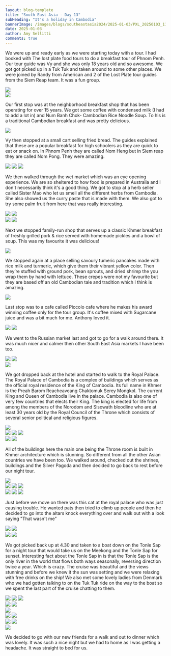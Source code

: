 ```yaml
---
layout: blog-template
title: "South East Asia - Day 13"
subHeading: "It's a holiday in Cambodia"
bannerImage: /images/blogs/southeastasia2024/2025-01-03/PXL_20250103_110443833.MP.jpg_compressed.JPEG
date: 2025-01-03
author: Amy Sellitti
comments: true
---
```


We were up and ready early as we were starting today with a tour. I had booked with The lost plate food tours to do a breakfast tour of Phnom Penh. Our tour guide was Vy and she was only 18 years old and so awesome. We got got picked up in a Tuk Tuk and taken around to some other places. We were joined by Randy from American and 2 of the Lost Plate tour guides from the Siem Reap team. It was a fun group.

<div class="center-image"><img src="http://photos-2.asapadventures.com/blogs/2024southeastasia/2025-01-03/PXL_20250103_012214169.MP.jpg_compressed.JPEG"/></div>
<div class="center-image"><img src="http://photos-2.asapadventures.com/blogs/2024southeastasia/2025-01-03/PXL_20250103_013019877.jpg_compressed.JPEG"/></div>

Our first stop was at the neighborhood breakfast shop that has been operating for over 15 years.  We got some coffee with condensed milk (I had to add a lot in) and Num Banh Chok- Cambodian Rice Noodle Soup. To his is a traditional Cambodian breakfast and was pretty delicious.

<div class="center-image"><img src="http://photos-2.asapadventures.com/blogs/2024southeastasia/2025-01-03/PXL_20250103_013605121.MP.jpg_compressed.JPEG"/></div>

Vy then stopped at a small cart selling fried bread. The guides explained that these are a popular breakfast for high schoolers as they are quick to eat or snack on. In Phnom Penh they are called Nom Heng but in Siem reap they are called Nom Pong. They were amazing.

<div class="grid-3c">
  <img src="http://photos-2.asapadventures.com/blogs/2024southeastasia/2025-01-03/PXL_20250103_020514354.jpg_compressed.JPEG"/>
  <img src="http://photos-2.asapadventures.com/blogs/2024southeastasia/2025-01-03/PXL_20250103_020745241.MP.jpg_compressed.JPEG"/>
  <img src="http://photos-2.asapadventures.com/blogs/2024southeastasia/2025-01-03/PXL_20250103_020750185.jpg_compressed.JPEG"/>
</div>

We then walked through the wet market which was an eye opening experience. We are so sheltered to how food is prepared in Australia and I don't necessarily think it's a good thing. We got to stop at a herb seller called Sister Mao who let us smell all the different herbs from Cambodia. She also showed us the curry paste that is made with them. We also got to try some palm fruit from here that was really interesting.

<div class="grid-2c">
  <img src="http://photos-2.asapadventures.com/blogs/2024southeastasia/2025-01-03/PXL_20250103_020948548.jpg_compressed.JPEG"/>
  <img src="http://photos-2.asapadventures.com/blogs/2024southeastasia/2025-01-03/PXL_20250103_022353472.jpg_compressed.JPEG"/>
</div>
<div class="grid-2c">
  <img src="http://photos-2.asapadventures.com/blogs/2024southeastasia/2025-01-03/PXL_20250103_022836539.MP.jpg_compressed.JPEG"/>
  <img src="http://photos-2.asapadventures.com/blogs/2024southeastasia/2025-01-03/PXL_20250103_023510004.jpg_compressed.JPEG"/>
</div>


Next we stopped family-run shop that serves up a classic Khmer breakfast of freshly grilled pork & rice served with homemade pickles and a bowl of soup. This was my favourite it was delicious! 

<div class="center-image"><img src="http://photos-2.asapadventures.com/blogs/2024southeastasia/2025-01-03/PXL_20250103_024045559.MP.jpg_compressed.JPEG"/></div>

We stopped again at a place selling savoury tumeric pancakes made with rice milk and turmeric, which give them their vibrant yellow color. Then they’re stuffed with ground pork, bean sprouts, and dried shrimp the you wrap them by hand with lettuce.  These crepes were not my favourite but they are based off an old Cambodian tale and tradition which I think is amazing.

<div class="center-image"><img src="http://photos-2.asapadventures.com/blogs/2024southeastasia/2025-01-03/PXL_20250103_031926215.MP.jpg_compressed.JPEG"/></div>

Last stop was to a cafe called Piccolo cafe where he makes his award winning coffee only for the tour group. It's coffee mixed with Sugarcane juice and was a bit much for me. Anthony loved it. 

<div class="grid-2c">
  <img src="http://photos-2.asapadventures.com/blogs/2024southeastasia/2025-01-03/PXL_20250103_034610442.MP.jpg_compressed.JPEG"/>
  <img src="http://photos-2.asapadventures.com/blogs/2024southeastasia/2025-01-03/PXL_20250103_034825823.jpg_compressed.JPEG"/>
</div>

We went to the Russian market last and got to go for a walk around there. It was much nicer and calmer then other South East Asia markets I have been too. 

<div class="grid-2c">
  <img src="http://photos-2.asapadventures.com/blogs/2024southeastasia/2025-01-03/PXL_20250103_042930286.jpg_compressed.JPEG"/>
  <img src="http://photos-2.asapadventures.com/blogs/2024southeastasia/2025-01-03/PXL_20250103_044203905.MP.jpg_compressed.JPEG"/>
</div>
<div class="center-image"><img src="http://photos-2.asapadventures.com/blogs/2024southeastasia/2025-01-03/PXL_20250103_050354593.jpg_compressed.JPEG"/></div>

We got dropped back at the hotel and started to walk to the Royal Palace. The Royal Palace of Cambodia is a complex of buildings which serves as the official royal residence of the King of Cambodia. Its full name in Khmer is the Preah Barom Reacheaveang Chaktomuk Serey Mongkol. The current King and Queen of Cambodia live in the palace. Cambodia is also one of very few countries that elects their King. The king is elected for life from among the members of the Norodom and Sisowath bloodline who are at least 30 years old by the Royal Council of the Throne which consists of several senior political and religious figures. 

<div class="center-image"><img src="http://photos-2.asapadventures.com/blogs/2024southeastasia/2025-01-03/PXL_20250103_063342819.jpg_compressed.JPEG"/></div>
<div class="grid-1l-2w">
  <img src="http://photos-2.asapadventures.com/blogs/2024southeastasia/2025-01-03/PXL_20250103_063459886.MP.jpg_compressed.JPEG"/>
  <img src="http://photos-2.asapadventures.com/blogs/2024southeastasia/2025-01-03/PXL_20250103_063511334.MP.jpg_compressed.JPEG"/>
  <img src="http://photos-2.asapadventures.com/blogs/2024southeastasia/2025-01-03/PXL_20250103_063529364.jpg_compressed.JPEG"/>
</div>
<div class="grid-2c">
  <img src="http://photos-2.asapadventures.com/blogs/2024southeastasia/2025-01-03/PXL_20250103_065111430.MP.jpg_compressed.JPEG"/>
  <img src="http://photos-2.asapadventures.com/blogs/2024southeastasia/2025-01-03/PXL_20250103_065346953.jpg_compressed.JPEG"/>
</div>

All of the buildings here the main one being the Throne room is built in Khmer architecture which is stunning. So different from all the other Asian countries we have been too.  We walked around, checked out the shrines, buildings and the Silver Pagoda and then decided to go back to rest before our night tour. 

<div class="center-image"><img src="http://photos-2.asapadventures.com/blogs/2024southeastasia/2025-01-03/PXL_20250103_064803827.MP.jpg_compressed.JPEG"/></div>
<div class="grid-3c">
  <img src="http://photos-2.asapadventures.com/blogs/2024southeastasia/2025-01-03/PXL_20250103_063632859.jpg_compressed.JPEG"/>
  <img src="http://photos-2.asapadventures.com/blogs/2024southeastasia/2025-01-03/PXL_20250103_064139224.MP.jpg_compressed.JPEG"/>
  <img src="http://photos-2.asapadventures.com/blogs/2024southeastasia/2025-01-03/PXL_20250103_064336185.jpg_compressed.JPEG"/>
</div>
<div class="grid-1l-2w">
  <img src="http://photos-2.asapadventures.com/blogs/2024southeastasia/2025-01-03/PXL_20250103_071606145.jpg_compressed.JPEG"/>
  <img src="http://photos-2.asapadventures.com/blogs/2024southeastasia/2025-01-03/PXL_20250103_070011644.MP.jpg_compressed.JPEG"/>
  <img src="http://photos-2.asapadventures.com/blogs/2024southeastasia/2025-01-03/PXL_20250103_065522203.jpg_compressed.JPEG"/>
</div>

Just before we move on there was this cat at the royal palace who was just causing trouble. He wanted pats then tried to climb up people and then he decided to go into the altars knock everything over and walk out with a look saying "That wasn't me"

<div class="grid-2c">
  <img src="http://photos-2.asapadventures.com/blogs/2024southeastasia/2025-01-03/PXL_20250103_072647131.MP.jpg_compressed.JPEG"/>
  <img src="http://photos-2.asapadventures.com/blogs/2024southeastasia/2025-01-03/PXL_20250103_072741153.jpg_compressed.JPEG"/>
</div>
<div class="grid-2c">
  <img src="http://photos-2.asapadventures.com/blogs/2024southeastasia/2025-01-03/PXL_20250103_081110890.jpg_compressed.JPEG"/>
  <img src="http://photos-2.asapadventures.com/blogs/2024southeastasia/2025-01-03/PXL_20250103_081246570.MP.jpg_compressed.JPEG"/>
</div>

We got picked back up at 4.30 and taken to a boat down on the Tonle Sap for a night tour that would take us on the Meekong and the Tonle Sap for sunset. Interesting fact about the Tonle Sap in is that the Tonle Sap is the only river in the world that flows both ways seasonally, reversing direction twice a year. Which is crazy. The cruise was beautiful and the views stunning and before we knew it the sun was setting and we were relaxing with free drinks on the ship! We also met some lovely ladies from Denmark who we had gotten talking to on the Tuk Tuk ride on the way to the boat so we spent the last part of the cruise chatting to them.

<div class="grid-2w-1l">
  <img src="http://photos-2.asapadventures.com/blogs/2024southeastasia/2025-01-03/PXL_20250103_095727364.jpg_compressed.JPEG"/>
  <img src="http://photos-2.asapadventures.com/blogs/2024southeastasia/2025-01-03/PXL_20250103_100359551.jpg_compressed.JPEG"/>
  <img src="http://photos-2.asapadventures.com/blogs/2024southeastasia/2025-01-03/PXL_20250103_100306175.jpg_compressed.JPEG"/>
</div>
<div class="grid-2c">
  <img src="http://photos-2.asapadventures.com/blogs/2024southeastasia/2025-01-03/PXL_20250103_100605454.MP.jpg_compressed.JPEG"/>
  <img src="http://photos-2.asapadventures.com/blogs/2024southeastasia/2025-01-03/PXL_20250103_101219479.jpg_compressed.JPEG"/>
</div>
<div class="center-image"><img src="http://photos-2.asapadventures.com/blogs/2024southeastasia/2025-01-03/PXL_20250103_102025525.jpg_compressed.JPEG"/></div>
<div class="grid-2c">
  <img src="http://photos-2.asapadventures.com/blogs/2024southeastasia/2025-01-03/PXL_20250103_102853536.MP.jpg_compressed.JPEG"/>
  <img src="http://photos-2.asapadventures.com/blogs/2024southeastasia/2025-01-03/PXL_20250103_103108282.jpg_compressed.JPEG"/>
</div>
<div class="grid-2c">
  <img src="http://photos-2.asapadventures.com/blogs/2024southeastasia/2025-01-03/PXL_20250103_110443833.MP.jpg_compressed.JPEG"/>
  <img src="http://photos-2.asapadventures.com/blogs/2024southeastasia/2025-01-03/PXL_20250103_112317346.jpg_compressed.JPEG"/>
</div>
<div class="center-image"><img src="http://photos-2.asapadventures.com/blogs/2024southeastasia/2025-01-03/PXL_20250103_112825260.MP.jpg_compressed.JPEG"/></div>

We decided to go with our new friends for a walk and out to dinner which was lovely. It was such a nice night but we had to home as I was getting a headache. It was straight to bed for us. 



 